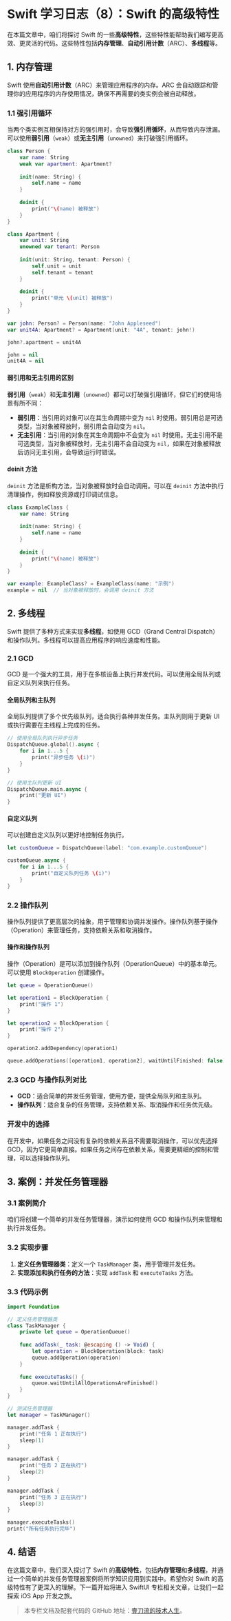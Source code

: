 # Swift 学习日志（8）：Swift 的高级特性

在本篇文章中，咱们将探讨 Swift 的一些**高级特性**，这些特性能帮助我们编写更高效、更灵活的代码。这些特性包括**内存管理**、**自动引用计数**（ARC）、**多线程**等。

## 1. 内存管理

Swift 使用**自动引用计数**（ARC）来管理应用程序的内存。ARC 会自动跟踪和管理你的应用程序的内存使用情况，确保不再需要的类实例会被自动释放。

### 1.1 强引用循环

当两个类实例互相保持对方的强引用时，会导致**强引用循环**，从而导致内存泄漏。可以使用**弱引用**（`weak`）或**无主引用**（`unowned`）来打破强引用循环。

```swift
class Person {
    var name: String
    weak var apartment: Apartment?
    
    init(name: String) {
        self.name = name
    }
    
    deinit {
        print("\(name) 被释放")
    }
}

class Apartment {
    var unit: String
    unowned var tenant: Person
    
    init(unit: String, tenant: Person) {
        self.unit = unit
        self.tenant = tenant
    }
    
    deinit {
        print("单元 \(unit) 被释放")
    }
}

var john: Person? = Person(name: "John Appleseed")
var unit4A: Apartment? = Apartment(unit: "4A", tenant: john!)

john?.apartment = unit4A

john = nil
unit4A = nil
```

#### 弱引用和无主引用的区别

**弱引用**（`weak`）和**无主引用**（`unowned`）都可以打破强引用循环，但它们的使用场景有所不同：

- **弱引用**：当引用的对象可以在其生命周期中变为 `nil` 时使用。弱引用总是可选类型，当对象被释放时，弱引用会自动变为 `nil`。
- **无主引用**：当引用的对象在其生命周期中不会变为 `nil` 时使用。无主引用不是可选类型，当对象被释放时，无主引用不会自动变为 `nil`，如果在对象被释放后访问无主引用，会导致运行时错误。

#### deinit 方法

`deinit` 方法是析构方法，当对象被释放时会自动调用。可以在 `deinit` 方法中执行清理操作，例如释放资源或打印调试信息。

```swift
class ExampleClass {
    var name: String
    
    init(name: String) {
        self.name = name
    }
    
    deinit {
        print("\(name) 被释放")
    }
}

var example: ExampleClass? = ExampleClass(name: "示例")
example = nil  // 当对象被释放时，会调用 deinit 方法
```

## 2. 多线程

Swift 提供了多种方式来实现**多线程**，如使用 GCD（Grand Central Dispatch）和操作队列。多线程可以提高应用程序的响应速度和性能。

### 2.1 GCD

GCD 是一个强大的工具，用于在多核设备上执行并发代码。可以使用全局队列或自定义队列来执行任务。

#### 全局队列和主队列

全局队列提供了多个优先级队列，适合执行各种并发任务。主队列则用于更新 UI 或执行需要在主线程上完成的任务。

```swift
// 使用全局队列执行异步任务
DispatchQueue.global().async {
    for i in 1...5 {
        print("异步任务 \(i)")
    }
}

// 使用主队列更新 UI
DispatchQueue.main.async {
    print("更新 UI")
}
```

#### 自定义队列

可以创建自定义队列以更好地控制任务执行。

```swift
let customQueue = DispatchQueue(label: "com.example.customQueue")

customQueue.async {
    for i in 1...5 {
        print("自定义队列任务 \(i)")
    }
}
```

### 2.2 操作队列

操作队列提供了更高层次的抽象，用于管理和协调并发操作。操作队列基于操作（Operation）来管理任务，支持依赖关系和取消操作。

#### 操作和操作队列

操作（Operation）是可以添加到操作队列（OperationQueue）中的基本单元。可以使用 `BlockOperation` 创建操作。

```swift
let queue = OperationQueue()

let operation1 = BlockOperation {
    print("操作 1")
}

let operation2 = BlockOperation {
    print("操作 2")
}

operation2.addDependency(operation1)

queue.addOperations([operation1, operation2], waitUntilFinished: false)
```

### 2.3 GCD 与操作队列对比

- **GCD**：适合简单的并发任务管理，使用方便，提供全局队列和主队列。
- **操作队列**：适合复杂的任务管理，支持依赖关系、取消操作和任务优先级。

### 开发中的选择

在开发中，如果任务之间没有复杂的依赖关系且不需要取消操作，可以优先选择 GCD，因为它更简单直接。如果任务之间存在依赖关系，需要更精细的控制和管理，可以选择操作队列。

## 3. 案例：并发任务管理器

### 3.1 案例简介

咱们将创建一个简单的并发任务管理器，演示如何使用 GCD 和操作队列来管理和执行并发任务。

### 3.2 实现步骤

1. **定义任务管理器类**：定义一个 `TaskManager` 类，用于管理并发任务。
2. **实现添加和执行任务的方法**：实现 `addTask` 和 `executeTasks` 方法。

### 3.3 代码示例

```swift
import Foundation

// 定义任务管理器类
class TaskManager {
    private let queue = OperationQueue()
    
    func addTask(_ task: @escaping () -> Void) {
        let operation = BlockOperation(block: task)
        queue.addOperation(operation)
    }
    
    func executeTasks() {
        queue.waitUntilAllOperationsAreFinished()
    }
}

// 测试任务管理器
let manager = TaskManager()

manager.addTask {
    print("任务 1 正在执行")
    sleep(1)
}

manager.addTask {
    print("任务 2 正在执行")
    sleep(2)
}

manager.addTask {
    print("任务 3 正在执行")
    sleep(3)
}

manager.executeTasks()
print("所有任务执行完毕")
```

## 4. 结语

在这篇文章中，我们深入探讨了 Swift 的**高级特性**，包括**内存管理**和**多线程**，并通过一个简单的并发任务管理器案例将所学知识应用到实践中。希望你对 Swift 的高级特性有了更深入的理解。下一篇开始将进入 SwiftUI 专栏相关文章，让我们一起探索 iOS App 开发之旅。

> 本专栏文档及配套代码的 GitHub 地址：[壹刀流的技术人生](https://github.com/IdEvEbI/idevebi.github.io)。
